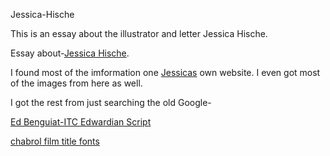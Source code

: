 
Jessica-Hische

This is an essay about the illustrator and letter Jessica Hische.

Essay about-[Jessica Hische](http://mrzackrox.github.io/Jessica-Hische/Jessica.html).

I found most of the imformation one [Jessicas](http://jessicahische.is/) own website. I even got most of the images from here as well.

I got the rest from just searching the old Google-

[Ed Benguiat-ITC Edwardian Script](http://luc.devroye.org/fonts-26336.html)

[chabrol film title fonts](http://www.artofthetitle.com/title/moonrise-kingdom/)
